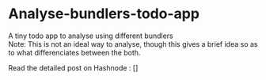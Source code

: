 # Analyse-bundlers-todo-app
A tiny todo app to analyse using different bundlers  
Note: This is not an ideal way to analyse, though this gives a brief idea so as to what differenciates between the both.

Read the detailed post on Hashnode : []

